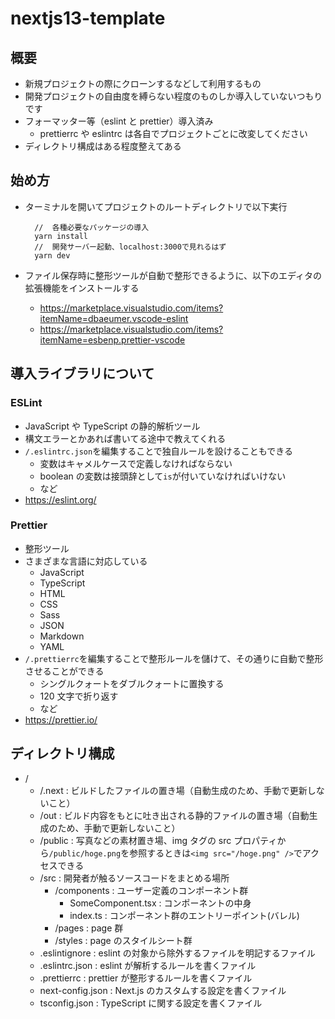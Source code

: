 # nextjs13-template

## 概要

- 新規プロジェクトの際にクローンするなどして利用するもの
- 開発プロジェクトの自由度を縛らない程度のものしか導入していないつもりです
- フォーマッター等（eslint と prettier）導入済み
  - prettierrc や eslintrc は各自でプロジェクトごとに改変してください
- ディレクトリ構成はある程度整えてある

## 始め方

- ターミナルを開いてプロジェクトのルートディレクトリで以下実行

  ```
    //  各種必要なパッケージの導入
    yarn install
    //  開発サーバー起動、localhost:3000で見れるはず
    yarn dev
  ```

- ファイル保存時に整形ツールが自動で整形できるように、以下のエディタの拡張機能をインストールする
  - https://marketplace.visualstudio.com/items?itemName=dbaeumer.vscode-eslint
  - https://marketplace.visualstudio.com/items?itemName=esbenp.prettier-vscode

## 導入ライブラリについて

### ESLint

- JavaScript や TypeScript の静的解析ツール
- 構文エラーとかあれば書いてる途中で教えてくれる
- `/.eslintrc.json`を編集することで独自ルールを設けることもできる
  - 変数はキャメルケースで定義しなければならない
  - boolean の変数は接頭辞として`is`が付いていなければいけない
  - など
- https://eslint.org/

### Prettier

- 整形ツール
- さまざまな言語に対応している
  - JavaScript
  - TypeScript
  - HTML
  - CSS
  - Sass
  - JSON
  - Markdown
  - YAML
- `/.prettierrc`を編集することで整形ルールを儲けて、その通りに自動で整形させることができる
  - シングルクォートをダブルクォートに置換する
  - 120 文字で折り返す
  - など
- https://prettier.io/

## ディレクトリ構成

- /
  - /.next : ビルドしたファイルの置き場（自動生成のため、手動で更新しないこと）
  - /out : ビルド内容をもとに吐き出される静的ファイルの置き場（自動生成のため、手動で更新しないこと）
  - /public : 写真などの素材置き場、img タグの src プロパティから`/public/hoge.png`を参照するときは`<img src="/hoge.png" />`でアクセスできる
  - /src : 開発者が触るソースコードをまとめる場所
    - /components : ユーザー定義のコンポーネント群
      - SomeComponent.tsx : コンポーネントの中身
      - index.ts : コンポーネント群のエントリーポイント(バレル)
    - /pages : page 群
    - /styles : page のスタイルシート群
  - .eslintignore : eslint の対象から除外するファイルを明記するファイル
  - .eslintrc.json : eslint が解析するルールを書くファイル
  - .prettierrc : prettier が整形するルールを書くファイル
  - next-config.json : Next.js のカスタムする設定を書くファイル
  - tsconfig.json : TypeScript に関する設定を書くファイル
